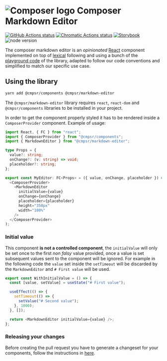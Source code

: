 # ![Composer logo](https://avatars0.githubusercontent.com/u/67131017?s=24) Composer Markdown Editor

[![GitHub Actions status](https://github.com/cmpsr/composer/actions/workflows/test.yml/badge.svg?branch=master)](https://github.com/cmpsr/composer/actions/workflows/test.yml) [![Chromatic Actions status](https://github.com/cmpsr/composer/actions/workflows/chromatic.yml/badge.svg?branch=master)](https://github.com/cmpsr/composer/actions/workflows/chromatic.yml) [![Storybook](https://raw.githubusercontent.com/storybooks/brand/master/badge/badge-storybook.svg)](https://storybook.cmpsr.io/) ![node version](https://img.shields.io/node/v/@cmpsr/components.svg)

The composer markdown editor is an _opinionated_ [React](https://react.dev) component implemented on top of [lexical](https://lexical.dev) following and using a bunch of the [playground code](https://github.com/facebook/lexical/tree/main/packages/lexical-playground) of the library, adapted to follow our code conventions and simplified to match our specific use case.

## Using the library

```bash
yarn add @cmpsr/components @cmpsr/markdown-editor
```

The `@cmpsr/markdown-editor` library requires `react`, `react-dom` and `@cmpsr/components` libraries to be installed in your project.

In order to get the component properly styled it has to be rendered inside a `ComposerProvider` component. Example of usage:

```typescript
import React, { FC } from "react";
import { ComposerProvider } from "@cmpsr/components";
import { MarkdownEditor } from "@cmpsr/markdown-editor";

type Props = {
  value?: string;
  onChange?: (v: string) => void;
  placeholder?: string;
};

export const MyEditor: FC<Props> = ({ value, onChange, placeholder }) => (
  <ComposerProvider>
    <MarkdownEditor
      initialValue={value}
      onChange={onChange}
      placeholder={placeholder}
      height="350px"
      width="100%"
    />
  </ComposerProvider>
);
```

### Initial value

This component **is not a controlled component**, the `initialValue` will only be set once to the first _non falsy_ value provided, once a value is set subsequent values sent to the component will be ignored. For example in the following code the `value` set inside the `setTimeout` will be discarded by the `MarkdownEditor` and `# First value` will be used.

```typescript
export const WithInitialValue = () => {
  const [value, setValue] = useState("# First value");

  useEffect(() => {
    setTimeout(() => {
      setValue("# Second value");
    }, 1000);
  }, []);

  return <MarkdownEditor initialValue={value} />;
};
```

### Releasing your changes

Before creating the pull request you have to generate a changeset for your components, follow the instructions in [here](https://github.com/cmpsr/composer#changesets).
